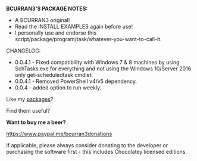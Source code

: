 **BCURRAN3'S PACKAGE NOTES:**

* A BCURRAN3 original!
* Read the INSTALL EXAMPLES again before use!
* I personally use and endorse this script/package/program/task/whatever-you-want-to-call-it.

CHANGELOG:
* 0.0.4.1 - Fixed compatibility with Windows 7 & 8 machines by using SchTasks.exe for everything and not using the Windows 10/Server 2016 only get-scheduledtask cmdlet.
* 0.0.4.1 - Removed PowerShell v4/v5 dependency. 
* 0.0.4 - added option to run weekly.


Like my [packages](https://chocolatey.org/profiles/bcurran3)? 

Find them useful?

**Want to buy me a beer?**

https://www.paypal.me/bcurran3donations

If applicable, please always consider donating to the developer or purchasing the software first - this includes Chocolatey licensed editions. 



